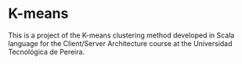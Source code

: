 # K-means

This is a project of the K-means clustering method developed in Scala language for the Client/Server Architecture course at the Universidad Tecnológica de Pereira.
